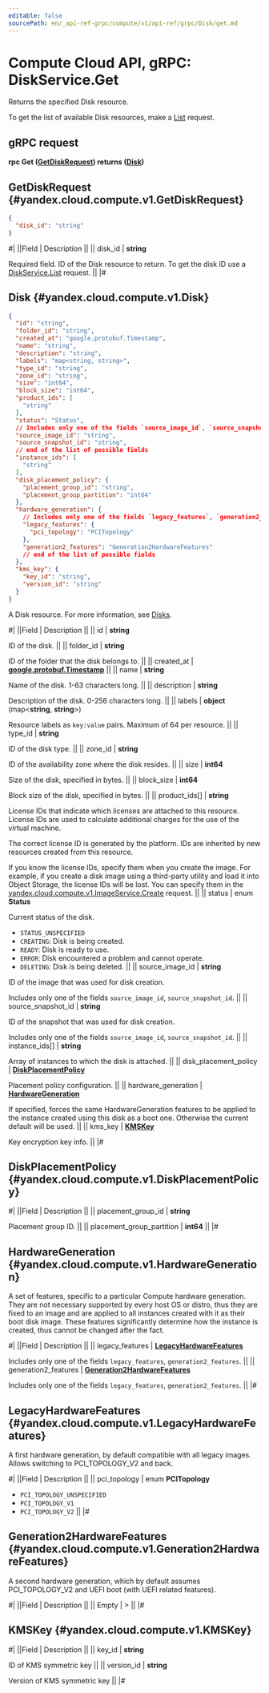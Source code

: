 ```yaml
---
editable: false
sourcePath: en/_api-ref-grpc/compute/v1/api-ref/grpc/Disk/get.md
---
```


# Compute Cloud API, gRPC: DiskService.Get

Returns the specified Disk resource.

To get the list of available Disk resources, make a [List](/docs/compute/api-ref/grpc/Disk/list#List) request.

## gRPC request

**rpc Get ([GetDiskRequest](#yandex.cloud.compute.v1.GetDiskRequest)) returns ([Disk](#yandex.cloud.compute.v1.Disk))**

## GetDiskRequest {#yandex.cloud.compute.v1.GetDiskRequest}

```json
{
  "disk_id": "string"
}
```

#|
||Field | Description ||
|| disk_id | **string**

Required field. ID of the Disk resource to return.
To get the disk ID use a [DiskService.List](/docs/compute/api-ref/grpc/Disk/list#List) request. ||
|#

## Disk {#yandex.cloud.compute.v1.Disk}

```json
{
  "id": "string",
  "folder_id": "string",
  "created_at": "google.protobuf.Timestamp",
  "name": "string",
  "description": "string",
  "labels": "map<string, string>",
  "type_id": "string",
  "zone_id": "string",
  "size": "int64",
  "block_size": "int64",
  "product_ids": [
    "string"
  ],
  "status": "Status",
  // Includes only one of the fields `source_image_id`, `source_snapshot_id`
  "source_image_id": "string",
  "source_snapshot_id": "string",
  // end of the list of possible fields
  "instance_ids": [
    "string"
  ],
  "disk_placement_policy": {
    "placement_group_id": "string",
    "placement_group_partition": "int64"
  },
  "hardware_generation": {
    // Includes only one of the fields `legacy_features`, `generation2_features`
    "legacy_features": {
      "pci_topology": "PCITopology"
    },
    "generation2_features": "Generation2HardwareFeatures"
    // end of the list of possible fields
  },
  "kms_key": {
    "key_id": "string",
    "version_id": "string"
  }
}
```

A Disk resource. For more information, see [Disks](/docs/compute/concepts/disk).

#|
||Field | Description ||
|| id | **string**

ID of the disk. ||
|| folder_id | **string**

ID of the folder that the disk belongs to. ||
|| created_at | **[google.protobuf.Timestamp](https://developers.google.com/protocol-buffers/docs/reference/google.protobuf#timestamp)** ||
|| name | **string**

Name of the disk. 1-63 characters long. ||
|| description | **string**

Description of the disk. 0-256 characters long. ||
|| labels | **object** (map<**string**, **string**>)

Resource labels as `key:value` pairs. Maximum of 64 per resource. ||
|| type_id | **string**

ID of the disk type. ||
|| zone_id | **string**

ID of the availability zone where the disk resides. ||
|| size | **int64**

Size of the disk, specified in bytes. ||
|| block_size | **int64**

Block size of the disk, specified in bytes. ||
|| product_ids[] | **string**

License IDs that indicate which licenses are attached to this resource.
License IDs are used to calculate additional charges for the use of the virtual machine.

The correct license ID is generated by the platform. IDs are inherited by new resources created from this resource.

If you know the license IDs, specify them when you create the image.
For example, if you create a disk image using a third-party utility and load it into Object Storage, the license IDs will be lost.
You can specify them in the [yandex.cloud.compute.v1.ImageService.Create](/docs/compute/api-ref/grpc/Image/create#Create) request. ||
|| status | enum **Status**

Current status of the disk.

- `STATUS_UNSPECIFIED`
- `CREATING`: Disk is being created.
- `READY`: Disk is ready to use.
- `ERROR`: Disk encountered a problem and cannot operate.
- `DELETING`: Disk is being deleted. ||
|| source_image_id | **string**

ID of the image that was used for disk creation.

Includes only one of the fields `source_image_id`, `source_snapshot_id`. ||
|| source_snapshot_id | **string**

ID of the snapshot that was used for disk creation.

Includes only one of the fields `source_image_id`, `source_snapshot_id`. ||
|| instance_ids[] | **string**

Array of instances to which the disk is attached. ||
|| disk_placement_policy | **[DiskPlacementPolicy](#yandex.cloud.compute.v1.DiskPlacementPolicy)**

Placement policy configuration. ||
|| hardware_generation | **[HardwareGeneration](#yandex.cloud.compute.v1.HardwareGeneration)**

If specified, forces the same HardwareGeneration features to be applied to the instance
created using this disk as a boot one. Otherwise the current default will be used. ||
|| kms_key | **[KMSKey](#yandex.cloud.compute.v1.KMSKey)**

Key encryption key info. ||
|#

## DiskPlacementPolicy {#yandex.cloud.compute.v1.DiskPlacementPolicy}

#|
||Field | Description ||
|| placement_group_id | **string**

Placement group ID. ||
|| placement_group_partition | **int64** ||
|#

## HardwareGeneration {#yandex.cloud.compute.v1.HardwareGeneration}

A set of features, specific to a particular Compute hardware generation.
They are not necessary supported by every host OS or distro, thus they are fixed to an image
and are applied to all instances created with it as their boot disk image.
These features significantly determine how the instance is created, thus cannot be changed after the fact.

#|
||Field | Description ||
|| legacy_features | **[LegacyHardwareFeatures](#yandex.cloud.compute.v1.LegacyHardwareFeatures)**

Includes only one of the fields `legacy_features`, `generation2_features`. ||
|| generation2_features | **[Generation2HardwareFeatures](#yandex.cloud.compute.v1.Generation2HardwareFeatures)**

Includes only one of the fields `legacy_features`, `generation2_features`. ||
|#

## LegacyHardwareFeatures {#yandex.cloud.compute.v1.LegacyHardwareFeatures}

A first hardware generation, by default compatible with all legacy images.
Allows switching to PCI_TOPOLOGY_V2 and back.

#|
||Field | Description ||
|| pci_topology | enum **PCITopology**

- `PCI_TOPOLOGY_UNSPECIFIED`
- `PCI_TOPOLOGY_V1`
- `PCI_TOPOLOGY_V2` ||
|#

## Generation2HardwareFeatures {#yandex.cloud.compute.v1.Generation2HardwareFeatures}

A second hardware generation, which by default assumes PCI_TOPOLOGY_V2
and UEFI boot (with UEFI related features).

#|
||Field | Description ||
|| Empty | > ||
|#

## KMSKey {#yandex.cloud.compute.v1.KMSKey}

#|
||Field | Description ||
|| key_id | **string**

ID of KMS symmetric key ||
|| version_id | **string**

Version of KMS symmetric key ||
|#